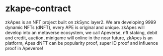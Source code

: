 # zkape-contract

zkApes is an NFT project built on zkSync layer2. We are developing 9999 dynamic NFTs (dNFT), every APE is original and unique. zkApes  will develop into an metaverse ecosystem, we call Apeverse, nft staking, debit and credit, auction, minigame will online in the near future, zkApes is an platform, Apes dNFT can be popularity proof, super ID proof and influence proof in Apeverse!
